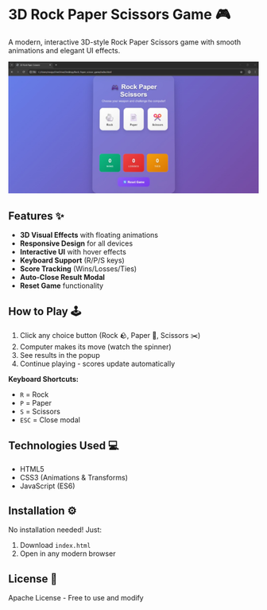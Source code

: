 # 3D Rock Paper Scissors Game 🎮

A modern, interactive 3D-style Rock Paper Scissors game with smooth animations and elegant UI effects.

![Game Screenshot](image) 

## Features ✨

- **3D Visual Effects** with floating animations
- **Responsive Design** for all devices
- **Interactive UI** with hover effects
- **Keyboard Support** (R/P/S keys)
- **Score Tracking** (Wins/Losses/Ties)
- **Auto-Close Result Modal**
- **Reset Game** functionality

## How to Play 🕹️

1. Click any choice button (Rock 🪨, Paper 📄, Scissors ✂️)
2. Computer makes its move (watch the spinner)
3. See results in the popup
4. Continue playing - scores update automatically

**Keyboard Shortcuts:**
- `R` = Rock
- `P` = Paper
- `S` = Scissors
- `ESC` = Close modal

## Technologies Used 💻

- HTML5
- CSS3 (Animations & Transforms)
- JavaScript (ES6)

## Installation ⚙️

No installation needed! Just:
1. Download `index.html`
2. Open in any modern browser


## License 📜

Apache License - Free to use and modify
